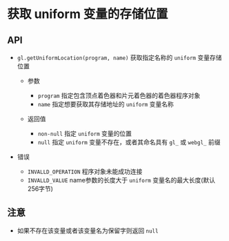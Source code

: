 # 获取 uniform 变量的存储位置

## API

+ `gl.getUniformLocation(program, name)` 获取指定名称的 `uniform` 变量存储位置

  + 参数

    + `program` 指定包含顶点着色器和片元着色器的着色器程序对象
    + `name` 指定想要获取其存储地址的 `uniform` 变量名称

  + 返回值

    + `non-null` 指定 `uniform` 变量的位置
    + `null` 指定 `uniform` 变量不存在，或者其命名具有 `gl_` 或 `webgl_` 前缀

+ 错误

  + `INVALLD_OPERATION` 程序对象未能成功连接
  + `INVALLD_VALUE` name参数的长度大于 `uniform` 变量名的最大长度(默认256字节)

## 注意

+ 如果不存在该变量或者该变量名为保留字则返回 `null`
